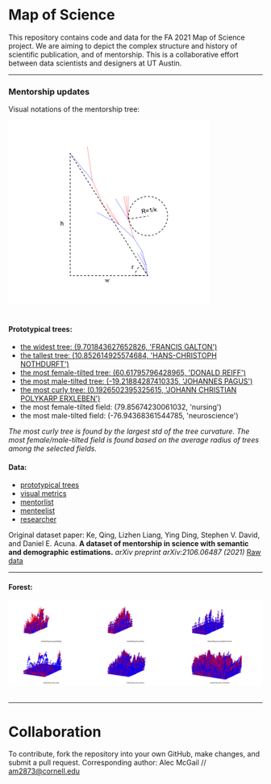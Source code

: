 # Map of Science

This repository contains code and data for the FA 2021 Map of Science project.
We are aiming to depict the complex structure and history of scientific publication, and of mentorship.
This is a collaborative effort between data scientists and designers at UT Austin.

***

### Mentorship updates

Visual notations of the mentorship tree:

<div>
  <img src="https://github.com/JialingJia/scimap-FA-2021/blob/main/mentorship/tree_annotation.png" width = "400"><br><br>
</div>

#### Prototypical trees:
- [the widest tree: (9.701843627652826, 'FRANCIS  GALTON')](https://github.com/JialingJia/scimap-FA-2021/blob/main/mentorship/prototypical%20tree/widest%20tree.svg)
- [the tallest tree: (10.852614925574684, 'HANS-CHRISTOPH  NOTHDURFT')](https://github.com/JialingJia/scimap-FA-2021/blob/main/mentorship/prototypical%20tree/tallest%20tree.svg)
- [the most female-tilted tree: (60.61795796428965, 'DONALD  REIFF')](https://github.com/JialingJia/scimap-FA-2021/blob/main/mentorship/prototypical%20tree/female-tilted%20tree.svg)
- [the most male-tilted tree: (-19.21884287410335, 'JOHANNES  PAGUS')](https://github.com/JialingJia/scimap-FA-2021/blob/main/mentorship/prototypical%20tree/male-tilted%20tree.svg)
- [the most curly tree: (0.1926502395325615, 'JOHANN CHRISTIAN POLYKARP ERXLEBEN')](https://github.com/JialingJia/scimap-FA-2021/blob/main/mentorship/prototypical%20tree/curly%20tree.svg)
- the most female-tilted field: (79.85674230061032, 'nursing')
- the most male-tilted field: (-76.94368361544785, 'neuroscience')

*The most curly tree is found by the largest std of the tree curvature.*
*The most female/male-tilted field is found based on the average radius of trees among the selected fields.*

#### Data:
- [prototypical trees](https://github.com/JialingJia/scimap-FA-2021/tree/main/mentorship/data/proto)
- [visual metrics](https://github.com/JialingJia/scimap-FA-2021/tree/main/mentorship/visual_metrics)
- [mentorlist](https://github.com/JialingJia/scimap-FA-2021/blob/main/mentorship/data/mentoradjacentlist.zip)
- [menteelist](https://github.com/JialingJia/scimap-FA-2021/blob/main/mentorship/data/menteeadjacentlist.zip)
- [researcher](https://github.com/JialingJia/scimap-FA-2021/blob/main/mentorship/data/researcherGender1.zip)

Original dataset paper: Ke, Qing, Lizhen Liang, Ying Ding, Stephen V. David, and Daniel E. Acuna. **A dataset of mentorship in science with semantic and demographic estimations.** *arXiv preprint arXiv:2106.06487 (2021)* [Raw data](https://zenodo.org/record/4917086)

***

#### Forest:
<div align='center'>
  <img src="https://github.com/JialingJia/scimap-FA-2021/blob/main/mentorship/visualization/6_discipline.png" width = "800"><br><br>
</div>

***

# Collaboration

To contribute, fork the repository into your own GitHub, make changes, and submit a pull request.
Corresponding author: Alec McGail // am2873@cornell.edu
